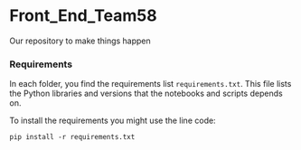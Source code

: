 # Front_End_Team58
Our repository to make things happen

### Requirements
In each folder, you find the requirements list `requirements.txt`. This file lists the Python libraries and versions that the notebooks and scripts depends on.

To install the requirements you might use the line code:

`pip install -r requirements.txt`
